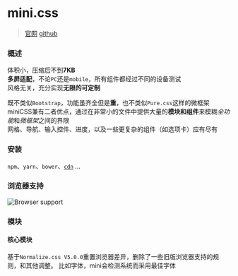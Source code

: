 # mini.css

> [官网](http://minicss.org/) [github](https://github.com/Chalarangelo/mini.css)

### 概述

体积小，压缩后不到**7KB**  
**多屏适配**，不论`PC`还是`mobile`，所有组件都经过不同的设备测试  
风格无关，充分实现**无限的可定制**  

既不类似`Bootstrap`，功能虽齐全但是**重**，也不类似`Pure.css`这样的微框架  
miniCSS兼有二者优点，通过在非常小的文件中提供大量的**模块和组件**来模糊*全功能*和*微框架*之间的界限  
网格、导航、输入控件、进度，以及一些更复杂的组件（如选项卡）应有尽有

### 安装

`npm`、`yarn`、`bower`、[`cdn`](https://cdnjs.com/libraries/mini.css) …

### 浏览器支持

![Browser support](https://raw.githubusercontent.com/hangyangws/myArticle/master/miniCSS/img/browser.png)

### 模块

#### 核心模块

基于`Normalize.css V5.0.0`重置浏览器差异，删除了一些旧版浏览器支持的规则，和其他调整。
比如字体，mini会检测系统而采用最佳字体